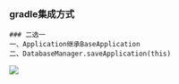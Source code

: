 ### gradle集成方式

    ### 二选一
    一、Application继承BaseApplication
    二、DatabaseManager.saveApplication(this)

[![](https://jitpack.io/v/Larissa-x/LoggerTools.svg)](https://jitpack.io/#Larissa-x/LoggerTools)


